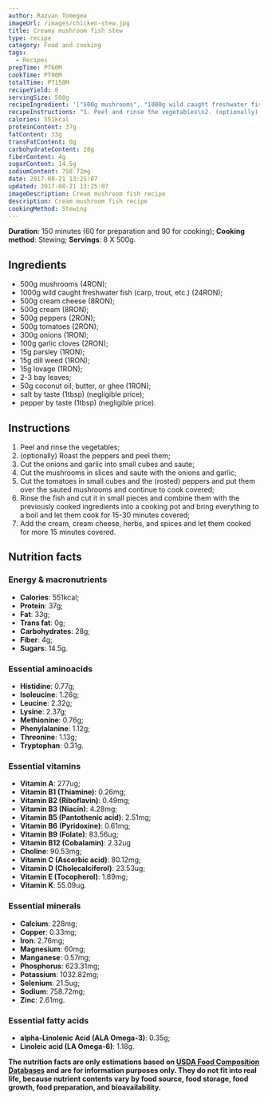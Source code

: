```yaml
---
author: Razvan Tomegea
imageUrl: /images/chicken-stew.jpg
title: Creamy mushroom fish stew
type: recipe
category: Food and cooking
tags:
  - Recipes
prepTime: PT60M
cookTime: PT90M
totalTime: PT150M
recipeYield: 8
servingSize: 500g
recipeIngredient: '["500g mushrooms", "1000g wild caught freshwater fish (carp, trout, etc.)", "500g cream cheese", "500g cream", "500g peppers", "500g tomatoes", "300g onions", "100g garlic", "15g parsley", "15g dill weed", "15g lovage", "2-3 bay leaves", "50g coconut oil, butter, or ghee", "salt by taste (1tbsp)", "pepper by taste (1tbsp)"]'
recipeInstructions: "1. Peel and rinse the vegetables\n2. (optionally) Roast the peppers and peel them\n3. Cut the onions and garlic into small cubes and saute\n4. Cut the mushrooms in slices and saute with the onions and garlic\n5. Cut the tomatoes in small cubes and the (rosted) peppers and put them over the sauted mushrooms and continue to cook covered\n6. Rinse the fish and cut it in small pieces and combine them with the previously cooked ingredients into a cooking pot and bring everything to a boil and let them cook for 15-30 minutes covered\n7. Add the cream, cream cheese, herbs, and spices and let them cooked for more 15 minutes covered."
calories: 551kcal
proteinContent: 37g
fatContent: 33g
transFatContent: 0g
carbohydrateContent: 28g
fiberContent: 4g
sugarContent: 14.5g
sodiumContent: 758.72mg
date: 2017-08-21 13:25:07
updated: 2017-08-21 13:25:07
imageDescription: Cream mushroom fish recipe
description: Cream mushroom fish recipe
cookingMethod: Stewing
---
```

**Duration**: 150 minutes (60 for preparation and 90 for cooking);
**Cooking method**: Stewing;
**Servings**: 8 X 500g.

## Ingredients
- 500g mushrooms (4RON);
- 1000g wild caught freshwater fish (carp, trout, etc.) (24RON);
- 500g cream cheese (8RON);
- 500g cream (8RON);
- 500g peppers (2RON);
- 500g tomatoes (2RON);
- 300g onions (1RON);
- 100g garlic cloves (2RON);
- 15g parsley (1RON);
- 15g dill weed (1RON);
- 15g lovage (1RON);
- 2-3 bay leaves;
- 50g coconut oil, butter, or ghee (1RON);
- salt by taste (1tbsp) (negligible price);
- pepper by taste (1tbsp) (negligible price).
<!-- more -->

## Instructions
1. Peel and rinse the vegetables;
2. (optionally) Roast the peppers and peel them;
3. Cut the onions and garlic into small cubes and saute;
4. Cut the mushrooms in slices and saute with the onions and garlic;
5. Cut the tomatoes in small cubes and the (rosted) peppers and put them over the sauted mushrooms and continue to cook covered;
6. Rinse the fish and cut it in small pieces and combine them with the previously cooked ingredients into a cooking pot and bring everything to a boil and let them cook for 15-30 minutes covered;
7. Add the cream, cream cheese, herbs, and spices and let them cooked for more 15 minutes covered.

## Nutrition facts
### Energy & macronutrients
- **Calories**: 551kcal;
- **Protein**: 37g;
- **Fat**: 33g;
- **Trans fat**: 0g;
- **Carbohydrates**: 28g;
- **Fiber**: 4g;
- **Sugars**: 14.5g.

### Essential aminoacids
- **Histidine**: 0.77g;
- **Isoleucine**: 1.26g;
- **Leucine**: 2.32g;
- **Lysine**: 2.37g;
- **Methionine**: 0.76g;
- **Phenylalanine**: 1.12g;
- **Threonine**: 1.13g;
- **Tryptophan**: 0.31g.

### Essential vitamins
- **Vitamin A**: 277ug;
- **Vitamin B1 (Thiamine)**: 0.26mg;
- **Vitamin B2 (Riboflavin)**: 0.49mg;
- **Vitamin B3 (Niacin)**: 4.28mg;
- **Vitamin B5 (Pantothenic acid)**: 2.51mg;
- **Vitamin B6 (Pyridoxine)**: 0.61mg;
- **Vitamin B9 (Folate)**: 83.56ug;
- **Vitamin B12 (Cobalamin)**: 2.32ug
- **Choline**: 90.53mg;
- **Vitamin C (Ascorbic acid)**: 80.12mg;
- **Vitamin D (Cholecalciferol)**: 23.53ug;
- **Vitamin E (Tocopherol)**: 1.89mg;
- **Vitamin K**: 55.09ug.

### Essential minerals
- **Calcium**: 228mg;
- **Copper**: 0.33mg;
- **Iron**: 2.76mg;
- **Magnesium**: 60mg;
- **Manganese**: 0.57mg;
- **Phosphorus**: 623.31mg;
- **Potassium**: 1032.82mg;
- **Selenium**: 21.5ug;
- **Sodium**: 758.72mg;
- **Zinc**: 2.61mg.

### Essential fatty acids
- **alpha-Linolenic Acid (ALA Omega-3)**: 0.35g;
- **Linoleic acid (LA Omega-6)**: 1.18g.

**The nutrition facts are only estimations based on [USDA Food Composition Databases](https://ndb.nal.usda.gov/ndb/search/list) and are for information purposes only. They do not fit into real life, because nutrient contents vary by food source, food storage, food growth, food preparation, and bioavailability.**